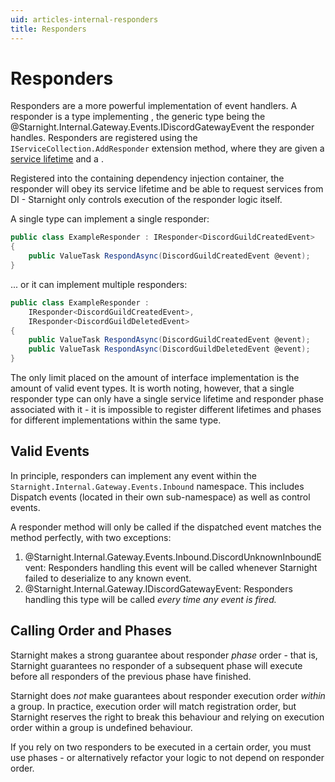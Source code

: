 ```yaml
---
uid: articles-internal-responders
title: Responders
---
```


# Responders

Responders are a more powerful implementation of event handlers. A responder is a type implementing <xref href="Starnight.Internal.Gateway.Responders.IResponder`1">, the generic type being the @Starnight.Internal.Gateway.Events.IDiscordGatewayEvent the responder handles. Responders are registered using the `IServiceCollection.AddResponder` extension method, where they are given a [service lifetime](https://learn.microsoft.com/en-us/dotnet/api/microsoft.extensions.dependencyinjection.servicelifetime) and a <xref href="Starnight.Internal.Gateway.Responders.ResponderPhase?text=phase">.

Registered into the containing dependency injection container, the responder will obey its service lifetime and be able to request services from DI - Starnight only controls execution of the responder logic itself.

A single type can implement a single responder:

~~~cs
public class ExampleResponder : IResponder<DiscordGuildCreatedEvent>
{
    public ValueTask RespondAsync(DiscordGuildCreatedEvent @event);
}
~~~

... or it can implement multiple responders:

~~~cs
public class ExampleResponder :
    IResponder<DiscordGuildCreatedEvent>,
    IResponder<DiscordGuildDeletedEvent>
{
    public ValueTask RespondAsync(DiscordGuildCreatedEvent @event);
    public ValueTask RespondAsync(DiscordGuildDeletedEvent @event);
}
~~~

The only limit placed on the amount of interface implementation is the amount of valid event types. It is worth noting, however, that a single responder type can only have a single service lifetime and responder phase associated with it - it is impossible to register different lifetimes and phases for different implementations within the same type.

## Valid Events

In principle, responders can implement any event within the `Starnight.Internal.Gateway.Events.Inbound` namespace. This includes Dispatch events (located in their own sub-namespace) as well as control events.

A responder method will only be called if the dispatched event matches the method perfectly, with two exceptions:

1.  @Starnight.Internal.Gateway.Events.Inbound.DiscordUnknownInboundEvent: Responders handling this event will be called whenever Starnight failed to deserialize to any known event.
2. @Starnight.Internal.Gateway.IDiscordGatewayEvent: Responders handling this type will be called *every time any event is fired.* 

## Calling Order and Phases

Starnight makes a strong guarantee about responder *phase* order - that is, Starnight guarantees no responder of a subsequent phase will execute before all responders of the previous phase have finished.

Starnight does *not* make guarantees about responder execution order *within* a group. In practice, execution order will match registration order, but Starnight reserves the right to break this behaviour and relying on execution order within a group is undefined behaviour.

If you rely on two responders to be executed in a certain order, you must use phases - or alternatively refactor your logic to not depend on responder order.
